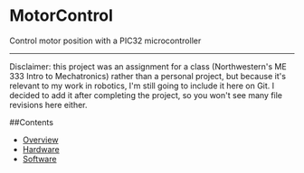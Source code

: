 # MotorControl
Control motor position with a PIC32 microcontroller

---

Disclaimer: this project was an assignment for a class (Northwestern's ME 333 Intro to Mechatronics) rather than a personal project, but because it's relevant to my work in robotics, I'm still going to include it here on Git. I decided to add it after completing the project, so you won't see many file revisions here either.

##Contents
- [Overview](#overview)
- [Hardware](#hardware)
- [Software](#software)